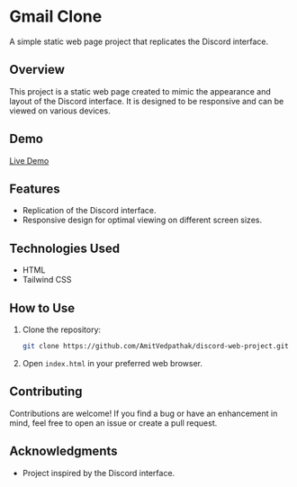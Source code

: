 # Gmail Clone

A simple static web page project that replicates the Discord interface.

## Overview

This project is a static web page created to mimic the appearance and layout of the Discord interface. It is designed to be responsive and can be viewed on various devices.

## Demo

[Live Demo]()

## Features

- Replication of the Discord interface.
- Responsive design for optimal viewing on different screen sizes.

## Technologies Used

- HTML
- Tailwind CSS

## How to Use

1. Clone the repository:

    ```bash
    git clone https://github.com/AmitVedpathak/discord-web-project.git
    ```

2. Open `index.html` in your preferred web browser.


## Contributing

Contributions are welcome! If you find a bug or have an enhancement in mind, feel free to open an issue or create a pull request.


## Acknowledgments

- Project inspired by the Discord interface.

